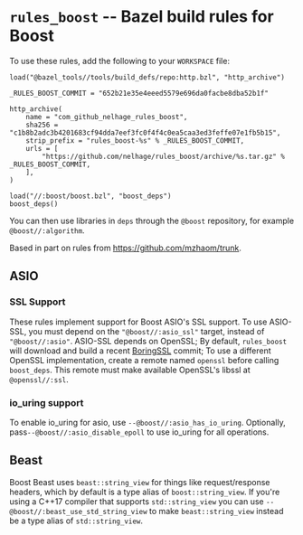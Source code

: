 # `rules_boost` -- Bazel build rules for Boost

To use these rules, add the following to your `WORKSPACE` file:

```bazel
load("@bazel_tools//tools/build_defs/repo:http.bzl", "http_archive")

_RULES_BOOST_COMMIT = "652b21e35e4eeed5579e696da0facbe8dba52b1f"

http_archive(
    name = "com_github_nelhage_rules_boost",
    sha256 = "c1b8b2adc3b4201683cf94dda7eef3fc0f4f4c0ea5caa3ed3feffe07e1fb5b15",
    strip_prefix = "rules_boost-%s" % _RULES_BOOST_COMMIT,
    urls = [
        "https://github.com/nelhage/rules_boost/archive/%s.tar.gz" % _RULES_BOOST_COMMIT,
    ],
)

load("//:boost/boost.bzl", "boost_deps")
boost_deps()
```

You can then use libraries in `deps` through the `@boost` repository, for
example `@boost//:algorithm`.


Based in part on rules from https://github.com/mzhaom/trunk.

## ASIO

### SSL Support

These rules implement support for Boost ASIO's SSL support. To use
ASIO-SSL, you must depend on the `"@boost//:asio_ssl"` target, instead
of `"@boost//:asio"`. ASIO-SSL depends on OpenSSL; By default,
`rules_boost` will download and build a recent
[BoringSSL](https://boringssl.googlesource.com/boringssl/) commit; To
use a different OpenSSL implementation, create a remote named
`openssl` before calling `boost_deps`. This remote must make available
OpenSSL's libssl at `@openssl//:ssl`.

### io\_uring support

To enable io\_uring for asio, use `--@boost//:asio_has_io_uring`.
Optionally, pass`--@boost//:asio_disable_epoll` to use io\_uring
for all operations.

## Beast

Boost Beast uses `beast::string_view` for things like request/response headers,
which by default is a type alias of `boost::string_view`. If you're using a
C++17 compiler that supports `std::string_view` you can use
`--@boost//:beast_use_std_string_view` to make `beast::string_view` instead be a
type alias of `std::string_view`.
